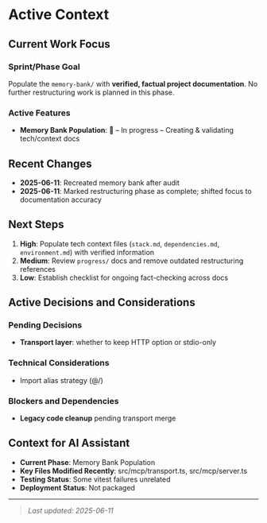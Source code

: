 # Active Context

## Current Work Focus
<!-- What's the primary objective right now? -->

### Sprint/Phase Goal

Populate the `memory-bank/` with **verified, factual project documentation**. No further restructuring work is planned in this phase.

### Active Features
<!-- Features currently in development -->
- **Memory Bank Population**: 🚧 – In progress – Creating & validating tech/context docs

## Recent Changes
<!-- Last 2-3 significant changes made -->
- **2025-06-11**: Recreated memory bank after audit
- **2025-06-11**: Marked restructuring phase as complete; shifted focus to documentation accuracy

## Next Steps
<!-- Prioritized list of immediate next actions -->
1. **High**: Populate tech context files (`stack.md`, `dependencies.md`, `environment.md`) with verified information
2. **Medium**: Review `progress/` docs and remove outdated restructuring references
3. **Low**: Establish checklist for ongoing fact-checking across docs

## Active Decisions and Considerations

### Pending Decisions

- **Transport layer**: whether to keep HTTP option or stdio-only

### Technical Considerations

- Import alias strategy (@/)

### Blockers and Dependencies

- **Legacy code cleanup** pending transport merge

## Context for AI Assistant

- **Current Phase**: Memory Bank Population
- **Key Files Modified Recently**: src/mcp/transport.ts, src/mcp/server.ts
- **Testing Status**: Some vitest failures unrelated
- **Deployment Status**: Not packaged

---
> *Last updated: 2025-06-11*

